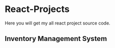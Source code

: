 # React-Projects

Here you will get my all react project source code.

## Inventory Management System
